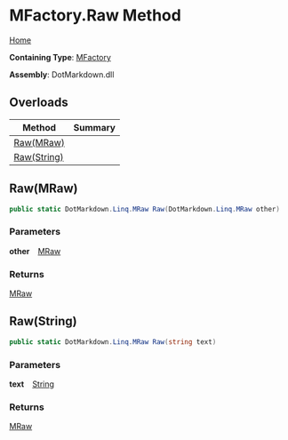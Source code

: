 # MFactory\.Raw Method

[Home](../../../../README.md)

**Containing Type**: [MFactory](../README.md)

**Assembly**: DotMarkdown\.dll

## Overloads

| Method | Summary |
| ------ | ------- |
| [Raw(MRaw)](#DotMarkdown_Linq_MFactory_Raw_DotMarkdown_Linq_MRaw_) | |
| [Raw(String)](#DotMarkdown_Linq_MFactory_Raw_System_String_) | |

## Raw\(MRaw\) <a id="DotMarkdown_Linq_MFactory_Raw_DotMarkdown_Linq_MRaw_"></a>

```csharp
public static DotMarkdown.Linq.MRaw Raw(DotMarkdown.Linq.MRaw other)
```

### Parameters

**other** &ensp; [MRaw](../../MRaw/README.md)

### Returns

[MRaw](../../MRaw/README.md)

## Raw\(String\) <a id="DotMarkdown_Linq_MFactory_Raw_System_String_"></a>

```csharp
public static DotMarkdown.Linq.MRaw Raw(string text)
```

### Parameters

**text** &ensp; [String](https://docs.microsoft.com/en-us/dotnet/api/system.string)

### Returns

[MRaw](../../MRaw/README.md)

